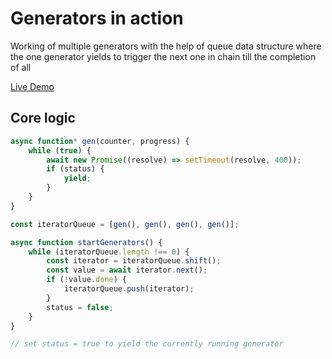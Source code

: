 # Generators in action

Working of multiple generators with the help of queue data structure where the one generator yields to trigger the next one in chain till the completion of all

<a href="https://sadanandpai.github.io/generators-in-action/">Live Demo</a>

## Core logic
```js
async function* gen(counter, progress) {
    while (true) {
        await new Promise((resolve) => setTimeout(resolve, 400));
        if (status) {
            yield;
        }
    }
}

const iteratorQueue = [gen(), gen(), gen(), gen()];

async function startGenerators() {
    while (iteratorQueue.length !== 0) {
        const iterator = iteratorQueue.shift();
        const value = await iterator.next();
        if (!value.done) {
            iteratorQueue.push(iterator);
        }
        status = false;
    }
}

// set status = true to yield the currently running generator
```
